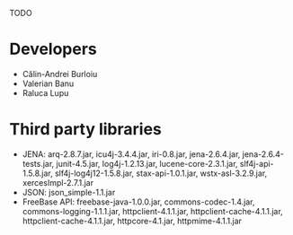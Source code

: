 TODO

Developers
==========

* Călin-Andrei Burloiu
* Valerian Banu
* Raluca Lupu

Third party libraries
=====================

* JENA: arq-2.8.7.jar, icu4j-3.4.4.jar, iri-0.8.jar, jena-2.6.4.jar, jena-2.6.4-tests.jar, junit-4.5.jar, log4j-1.2.13.jar, lucene-core-2.3.1.jar, slf4j-api-1.5.8.jar, slf4j-log4j12-1.5.8.jar, stax-api-1.0.1.jar, wstx-asl-3.2.9.jar, xercesImpl-2.7.1.jar
* JSON: json_simple-1.1.jar
* FreeBase API: freebase-java-1.0.0.jar, commons-codec-1.4.jar, commons-logging-1.1.1.jar, httpclient-4.1.1.jar, httpclient-cache-4.1.1.jar, httpclient-cache-4.1.1.jar, httpcore-4.1.jar, httpmime-4.1.1.jar
